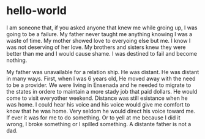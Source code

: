 # hello-world
I am soneone that, if you asked anyone that knew me while groing up, I was going to be a failure.  My father never taught me anything knowing I was a waste of time.  My mother showed love to everyoing else but me.  I know I was not deserving of her love.  My brothers and sisters knew they were better than me and I would cause shame.  I was destined to fail and become nothing.

My father was unavailable for a relation ship.  He was distant.  He was distant in many ways. First, when I was 6 years old,  He moved away with the need to be a provider.  We were living in Ensenada and he needed to migrate to the states in ordere to maintain a more stady job that paid dollars.  He would come to visit everyother weekend.  Distance was still esistance when he was home.  I could hear his voice and his voice would give me comfort to know that he was home.  Very seldom he would direct his voice toward me.  If ever it was for me to do something. Or to yell at me because I did it wrong, I broke something or I spilled something.  A distante father is not a dad.
